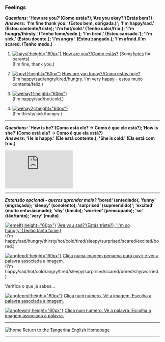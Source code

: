 ### Feelings

***Questions:*** **'How are you?'(Como estás?);'Are you okay?'(Estás bem?)**  
***Answers:*** **'I'm fine thank you.' (Estou bem, obrigada.)'; 'I'm happy/sad.' (Estou contente/triste); 'I'm hot/cold.' (Tenho calor/frio.); 'I'm hungry/thirsty.' (Tenho fome/sede.); 'I'm tired.' (Estou cansado.'); 'I'm sick.' (Estou doente.); 'I'm angry.' (Estou zangado.); 'I'm afraid./I'm scared. (Tenho medo.)**

1. [![hays](/images/hays.PNG){:height="60px"}](https://www.youtube.com/watch?v=LxhOv3KnfA8) [How are you?/Como estás?](https://www.youtube.com/watch?v=LxhOv3KnfA8)  [Song [lyrics](http://www.kidsboxapps.es/pdf/kb1/lyric/unit2.pdf) for parents]  
(I'm fine, thank you.)  

2. [![hoyt](/images/hoyt.png){:height="60px"}](https://www.youtube.com/watch?v=fMR8Hr9Xby4) [How are you today?/Como estás hoje?](https://www.youtube.com/watch?v=fMR8Hr9Xby4)  
(I'm happy/sad/angry/tired/hungry. I'm very happy - estou muito contente/feliz.) 

3. [![wehay1](/images/wehay1.PNG){:height="60px"}](https://www.youtube.com/watch?v=5su1M6NdG-I)  
(I'm happy/sad/hot/cold.)

4. [![wehay2](/images/wehay2.PNG){:height="60px"}](https://www.youtube.com/watch?v=WkswguWRJ5Q)  
(I'm thirsty/sick/hungry.)

***

***Questions:*** **'How is he?'(Como está ele? -> Como é que ele está?);'How is she?'(Como está ela? -> Como é que ela está?)**  
***Answers:*** **'He is happy.' (Ele está contente.); 'She is cold.' (Ela está com frio.)**  

<iframe width="220" height="124" src="https://www.youtube.com/embed/yeTnlW2Y4b4?start=29&end=125" title="YouTube video player" frameborder="0" allow="accelerometer; autoplay; clipboard-write; encrypted-media; gyroscope; picture-in-picture; web-share" allowfullscreen></iframe>  

***

***Extensão opcional - queres aprender mais?*** **'bored' (entediado); 'funny' (engraçado); 'sleepy' (sonolento); 'surprised' (supreendido)'; 'excited' (muito entusiasmado); 'shy' (tímido); 'worried' (preocupado); 'so' (tão/tanto); 'very' (muito)**  

[![emelf](/images/emelf.png){:height="60px"}](https://www.youtube.com/watch?v=xRlTTSpGUx4) ['Are you sad?'(Estás triste?); 'I'm so hungry.'(Tenho tanta fome.)](https://www.youtube.com/watch?v=xRlTTSpGUx4)  
(I'm happy/sad/hungry/thirsty/hot/cold/tired/sleepy/surprised/scared/excited/bored.)  
  
[![angfepd](/images/angfepd.PNG){:height="60px"}](https://www.anglomaniacy.pl/feelingsDictionary.htm) [Clica numa imagem pequena para ouvir e ver a palavra associada à imagem.](https://www.anglomaniacy.pl/feelingsDictionary.htm)  
(I'm happy/sad/hot/cold/angry/tired/sleepy/surprised/scared/bored/shy/worried.)  

Verifica o que já sabes...  

[![angfepm](/images/angfepm.PNG){:height="60px"}](https://www.anglomaniacy.pl/feelingsQuiz.htm) [Clica num número. Vê a imagem. Escolha a palavra associada à imagem.](https://www.anglomaniacy.pl/feelingsQuiz.htm)  

[![angfewm](/images/angfewm.PNG){:height="60px"}](https://www.anglomaniacy.pl/feelingsPictureTest.htm) [Clica num número. Vê a palavra. Escolha a imagem associada à palavra.](https://www.anglomaniacy.pl/feelingsPictureTest.htm)  

***
[![home](/images/home.PNG)](https://tangerina-pt.github.io/English) [Return to the Tangerina English Homepage](https://tangerina-pt.github.io/English)

***
